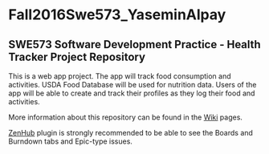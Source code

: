 # Fall2016Swe573_YaseminAlpay
## SWE573 Software Development Practice - Health Tracker Project Repository

This is a web app project. The app will track food consumption and activities. USDA Food Database will be used for nutrition data. Users of the app will be able to create and track their profiles as they log their food and activities. 

More information about this repository can be found in the [Wiki](https://github.com/yaseminalpay/Fall2016Swe573_YaseminAlpay/wiki) pages.

[ZenHub](https://www.zenhub.com/) plugin is strongly recommended to be able to see the Boards and Burndown tabs and Epic-type issues. 
